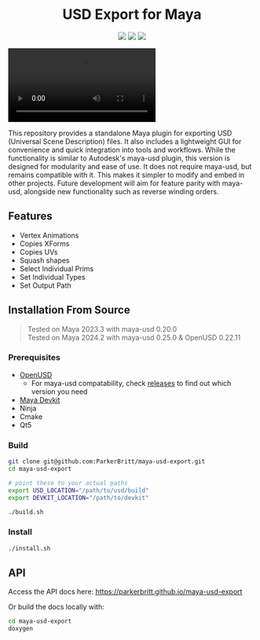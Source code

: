 <h1 align="center">USD Export for Maya</h1>
<p align="center">
  <a href="https://www.autodesk.com/"><img src="https://parkerbritt.com/badge?label=Maya&icon=autodeskmaya&color=37A5CC"></a>
  <a href="https://www.qt.io/"><img src="https://parkerbritt.com/badge?label=Qt&icon=qt&color=41CD52"></a>
  <a href="https://github.com/ParkerBritt?tab=repositories&q=&type=&language=c%2B%2B&sort="><img src="https://parkerbritt.com/badge?label=C%2B%2B&icon=cplusplus&color=00599C"></a>
</p>
<video src="https://github.com/user-attachments/assets/e336f5bf-d99c-45f9-a92d-c1b990ed5071"></video>

<p>
This repository provides a standalone Maya plugin for exporting USD (Universal Scene Description) files. It also includes a lightweight GUI for convenience and quick integration into tools and workflows.
While the functionality is similar to Autodesk's maya-usd plugin, this version is designed for modularity and ease of use. It does not require maya-usd, but remains compatible with it. This makes it simpler to modify and embed in other projects.
Future development will aim for feature parity with maya-usd, alongside new functionality such as reverse winding orders.
</p>

## Features
- Vertex Animations
- Copies XForms
- Copies UVs
- Squash shapes
- Select Individual Prims
- Set Individual Types
- Set Output Path

## Installation From Source
> Tested on Maya 2023.3 with maya-usd 0.20.0  
> Tested on Maya 2024.2 with maya-usd 0.25.0 & OpenUSD 0.22.11

### Prerequisites
- [OpenUSD](https://github.com/PixarAnimationStudios/OpenUSD)
    - For maya-usd compatability, check [releases](https://github.com/Autodesk/maya-usd/releases) to find out which version you need
- [Maya Devkit](https://aps.autodesk.com/developer/overview/maya)
- Ninja
- Cmake
- Qt5

### Build
```bash
git clone git@github.com:ParkerBritt/maya-usd-export.git
cd maya-usd-export

# point these to your actual paths
export USD_LOCATION="/path/to/usd/build"
export DEVKIT_LOCATION="/path/to/devkit"

./build.sh
```

### Install
```bash
./install.sh
```
## API
Access the API docs here:
https://parkerbritt.github.io/maya-usd-export

Or build the docs locally with:
```bash
cd maya-usd-export
doxygen
```

